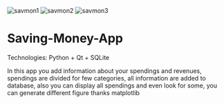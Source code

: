 ![savmon1](https://user-images.githubusercontent.com/79859600/117669536-48904000-b1a7-11eb-9071-0954b446e16a.png)
![savmon2](https://user-images.githubusercontent.com/79859600/117669539-4928d680-b1a7-11eb-9d77-4af274a79681.png)
![savmon3](https://user-images.githubusercontent.com/79859600/117669541-49c16d00-b1a7-11eb-8fe9-897fc4a1d3e4.png)
# Saving-Money-App
Technologies: Python + Qt + SQLite

In this app you add information about your spendings and revenues, spendings are divided for few categories, all information are added to database, 
also you can display all spendings and even look for some, you can generate different figure thanks matplotlib
